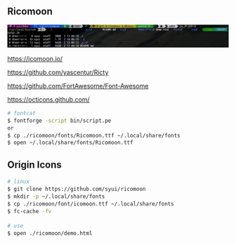 ## Ricomoon

![](https://raw.githubusercontent.com/mba-hack/images/master/statusline_prompt.png)

https://icomoon.io/

https://github.com/yascentur/Ricty

https://github.com/FortAwesome/Font-Awesome

https://octicons.github.com/

```bash
# fontcat
$ fontforge -script bin/script.pe
or
$ cp ./ricomoon/fonts/Ricomoon.ttf ~/.local/share/fonts
$ open ~/.local/share/fonts/Ricomoon.ttf
```

## Origin Icons

```bash
# linux
$ git clone https://github.com/syui/ricomoon
$ mkdir -p ~/.local/share/fonts
$ cp ./ricomoon/font/icomoon.ttf ~/.local/share/fonts
$ fc-cache -fv

# use
$ open ./ricomoon/demo.html
```

